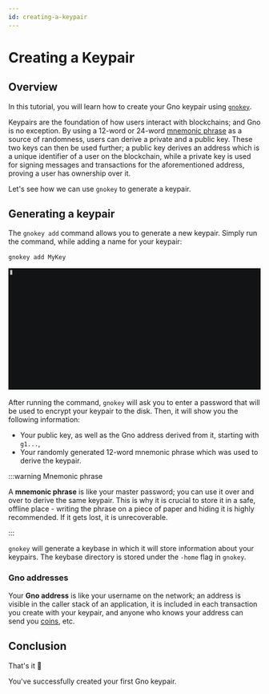 ```yaml
---
id: creating-a-keypair
---
```


# Creating a Keypair

## Overview

In this tutorial, you will learn how to create your Gno keypair using 
[`gnokey`](../../gno-tooling/cli/gnokey/gnokey.md). 

Keypairs are the foundation of how users interact with blockchains; and Gno is 
no exception. By using a 12-word or 24-word [mnemonic phrase](https://www.zimperium.com/glossary/mnemonic-seed/#:~:text=A%20mnemonic%20seed%2C%20also%20known,wallet%20software%20or%20hardware%20device.) 
as a source of randomness, users can derive a private and a public key.
These two keys can then be used further; a public key derives an address which is
a unique identifier of a user on the blockchain, while a private key is used for
signing messages and transactions for the aforementioned address, proving a user 
has ownership over it. 

Let's see how we can use `gnokey` to generate a keypair.

## Generating a keypair

The `gnokey add` command allows you to generate a new keypair. Simply run the 
command, while adding a name for your keypair:

```bash
gnokey add MyKey
```

![gnokey-add-random](../../assets/getting-started/local-setup/creating-a-key-pair/gnokey-add-random.gif)

After running the command, `gnokey` will ask you to enter a password that will be
used to encrypt your keypair to the disk. Then, it will show you the following
information:
- Your public key, as well as the Gno address derived from it, starting with `g1...`,
- Your randomly generated 12-word mnemonic phrase which was used to derive the keypair.

:::warning Mnemonic phrase

A **mnemonic phrase** is like your master password; you can use it over and over
to derive the same keypair. This is why it is crucial to store it in a safe,
offline place - writing the phrase on a piece of paper and hiding it is highly
recommended. If it gets lost, it is unrecoverable.

::: 

`gnokey` will generate a keybase in which it will store information about your
keypairs. The keybase directory is stored under the `-home` flag in `gnokey`.


### Gno addresses

Your **Gno address** is like your username on the network; an address is visible
in the caller stack of an application, it is included in each transaction you create
with your keypair, and anyone who knows your address can send you [coins](../../concepts/stdlibs/coin.md),
etc.


## Conclusion

That's it 🎉

You've successfully created your first Gno keypair. 










